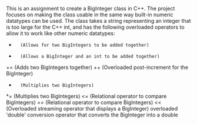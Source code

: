 This is an assignment to create a BigInteger class in C++. The project focuses on making the class usable in the same way built-in numeric datatypes can be used. The class takes a string representing an integer that is too large for the C++ int, and has the following overloaded operators to allow it to work like other numeric datatypes:

+       (Allows for two BigIntegers to be added together)
+       (Allows a BigInteger and an int to be added together)
+=      (Adds two BigIntegers together)
++      (Overloaded post-increment for the BigInteger)
*       (Multiplies two BigIntegers)
*=      (Multiplies two BigIntegers)
<=      (Relational operator to compare BigIntegers)
==      (Relational operator to compare BigIntegers)
<<      (Overloaded streaming operator that displays a BigInteger)
overloaded 'double' conversion operator that converts the BigInteger into a double
